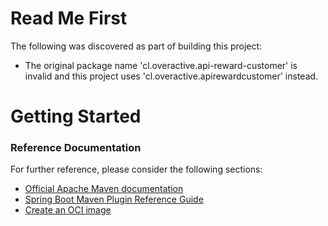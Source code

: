 # Read Me First
The following was discovered as part of building this project:

* The original package name 'cl.overactive.api-reward-customer' is invalid and this project uses 'cl.overactive.apirewardcustomer' instead.

# Getting Started

### Reference Documentation
For further reference, please consider the following sections:

* [Official Apache Maven documentation](https://maven.apache.org/guides/index.html)
* [Spring Boot Maven Plugin Reference Guide](https://docs.spring.io/spring-boot/docs/2.5.6/maven-plugin/reference/html/)
* [Create an OCI image](https://docs.spring.io/spring-boot/docs/2.5.6/maven-plugin/reference/html/#build-image)

